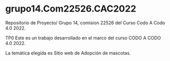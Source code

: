 # grupo14.Com22526.CAC2022
Repositorio de  Proyecto/ Grupo 14, comision 22526 del Curso Codo A Codo 4.0 2022.


TP0
Este es un trabajo desarrollado en el marco del curso CODO A CODO 4.0 2022.

La temática elegida es Sitio web de Adopción de mascotas.


